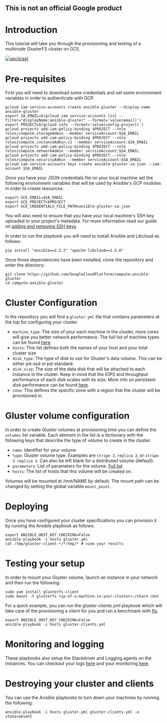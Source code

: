 ## This is not an official Google product

# Introduction

This tutorial will take you through the provisioning and testing of a multinode
GlusterFS cluster on GCE.

[![asciicast](https://asciinema.org/a/33428.png)](https://asciinema.org/a/33428)

# Pre-requisites

First you will need to download some credentials and set some environment
variables in order to authenticate with GCP.

    gcloud iam service-accounts create ansible-gluster --display-name ansible-gluster
    export SA_EMAIL=$(gcloud iam service-accounts list --filter="displayName:ansible-gluster" --format='value(email)')
    export PROJECT=$(gcloud info --format='value(config.project)')
    gcloud projects add-iam-policy-binding $PROJECT --role roles/compute.storageAdmin --member serviceAccount:$SA_EMAIL
    gcloud projects add-iam-policy-binding $PROJECT --role roles/compute.instanceAdmin.v1 --member serviceAccount:$SA_EMAIL
    gcloud projects add-iam-policy-binding $PROJECT --role roles/compute.networkAdmin --member serviceAccount:$SA_EMAIL
    gcloud projects add-iam-policy-binding $PROJECT --role roles/compute.securityAdmin --member serviceAccount:$SA_EMAIL
    gcloud iam service-accounts keys create ansible-gluster-sa.json --iam-account $SA_EMAIL

Once you have your JSON credentials file on your local machine set the following environment
variables that will be used by Ansible's GCP modules in order to create
resources:

    export GCE_EMAIL=$SA_EMAIL
    export GCE_PROJECT=$PROJECT
    export GCE_CREDENTIALS_FILE_PATH=ansible-gluster-sa.json

You will also need to ensure that you have your local machine's SSH key uploaded
to your project's metadata. For more information read our guide on [adding and removing SSH keys](https://cloud.google.com/compute/docs/instances/adding-removing-ssh-keys?hl=en).

In order to run the playbook you will need to install Ansible and Libcloud as
follows:

    pip install "ansible==2.2.2" "apache-libcloud==1.5.0"

Once those dependencies have been installed, clone the repository and enter the
directory:

    git clone https://github.com/GoogleCloudPlatform/compute-ansible-gluster
    cd compute-ansible-gluster

# Cluster Configuration

In the repository you will find a `gluster.yml` file that contains parameters at
the top for configuring your cluster.

- `machine_type`: The size of your each machine in the cluster, more cores will give you
  better network performance. The full list of machine types can be found
  [here](https://cloud.google.com/compute/docs/machine-types).
- `hosts`: This list defines both the names of your host and your total cluster
  size
- `disk_type`: The type of disk to use for Gluster's data volume. This can be
  either pd-ssd or pd-standard.
- `disk_size`: The size of the data disk that will be attached to each instance
  in the cluster. Keep in mind that the IOPS and throughput performance of each
  disk scales with its size. More info on persistent disk performance can be
  found [here](https://cloud.google.com/compute/docs/disks/#pdperformance).
- `zone`: This defines the specific zone with a region that the cluster will be
  provisioned in.

# Gluster volume configuration

In order to create Gluster volumes at provisioning time you can define the
`volumes` list variable. Each element in the list is a dictionary with the
following keys that describe the type of volume to create in the cluster.

- `name`: Identifier for your volume
- `type`: Gluster volume type. Examples are `stripe 3`, `replica 3`, or `stripe 3 replica 3`. Can also be left blank for a distributed volume (default).
- `parameters`: List of parameters for the volume.
  [Full
  list](http://www.gluster.org/community/documentation/index.php/Gluster_3.2:_Setting_Volume_Options)
- `hosts`: The list of hosts that this volume will be created on.

Volumes will be mounted at /mnt/NAME by default. The mount path can be changed
by setting the global variable `mount_point`.

# Deploying

Once you have configured your cluster specifications you can provision it by
running the Ansible playbook as follows:

    export ANSIBLE_HOST_KEY_CHECKING=False
    ansible-playbook -i hosts gluster.yml
    cat /tmp/gluster-client-*/*/tmp/* # view your results

# Testing your setup

In order to mount your Gluster volume, launch an instance in your network and
then run the following:

    sudo yum install glusterfs-client
    sudo mount -t glusterfs <ip-of-a-machine-in-your-cluster>:/share /mnt

For a quick example, you can run the gluster-clients.yml playbook which will take
care of the provisioning a client for you and run a benchmark with
[fio](https://github.com/axboe/fio).

    export ANSIBLE_HOST_KEY_CHECKING=False
    ansible-playbook -i hosts gluster-clients.yml

# Monitoring and logging

These playbooks also setup the Stackdriver and Logging agents on the instances.
You can checkout your logs [here](https://console.developers.google.com/logs) and your monitoring
[here](https://app.google.stackdriver.com/).

# Destroying your cluster and clients

You can use the Ansible playbooks to turn down your machines by running the
following:

    ansible-playbook -i hosts gluster.yml gluster-clients.yml -e state=absent
